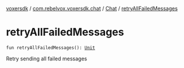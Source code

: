 [voxersdk](../../index.md) / [com.rebelvox.voxersdk.chat](../index.md) / [Chat](index.md) / [retryAllFailedMessages](./retry-all-failed-messages.md)

# retryAllFailedMessages

`fun retryAllFailedMessages(): `[`Unit`](https://kotlinlang.org/api/latest/jvm/stdlib/kotlin/-unit/index.html)

Retry sending all failed messages

